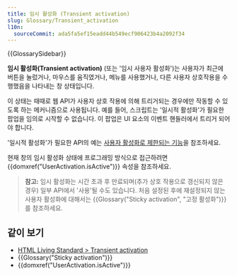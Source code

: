 ```yaml
---
title: 임시 활성화 (Transient activation)
slug: Glossary/Transient_activation
l10n:
  sourceCommit: ada5fa5ef15eadd44b549ecf906423b4a2092f34
---
```


{{GlossarySidebar}}

**임시 활성화(Transient activation)** (또는 '임시 사용자 활성화')는 사용자가 최근에 버튼을 눌렀거나, 마우스를 움직였거나, 메뉴를 사용했거나, 다른 사용자 상호작용을 수행했음을 나타내는 창 상태입니다.

이 상태는 때때로 웹 API가 사용자 상호 작용에 의해 트리거되는 경우에만 작동할 수 있도록 하는 메커니즘으로 사용됩니다.
예를 들어, 스크립트는 '일시적 활성화'가 필요한 팝업을 임의로 시작할 수 없습니다. 이 팝업은 UI 요소의 이벤트 핸들러에서 트리거 되어야 합니다.

'일시적 활성화'가 필요한 API의 예는 [사용자 활성화로 제한되는 기능](/ko/docs/Web/Security/User_activation)을 참조하세요.

현재 창의 임시 활성화 상태에 프로그래밍 방식으로 접근하려면 {{domxref("UserActivation.isActive")}} 속성을 참조하세요.

> **참고:** 임시 활성화는 시간 초과 후 만료되며(추가 상호 작용으로 갱신되지 않은 경우) 일부 API에서 '사용'될 수도 있습니다. 처음 설정된 후에 재설정되지 않는 사용자 활성화에 대해서는 {{Glossary("Sticky activation", "고정 활성화")}}를 참조하세요.

## 같이 보기

- [HTML Living Standard > Transient activation](https://html.spec.whatwg.org/multipage/interaction.html#transient-activation)
- {{Glossary("Sticky activation")}}
- {{domxref("UserActivation.isActive")}}
